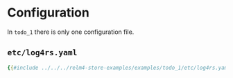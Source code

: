 # Configuration

In `todo_1` there is only one configuration file.

## `etc/log4rs.yaml`

```yaml
{{#include ../../../relm4-store-examples/examples/todo_1/etc/log4rs.yaml}}
```
